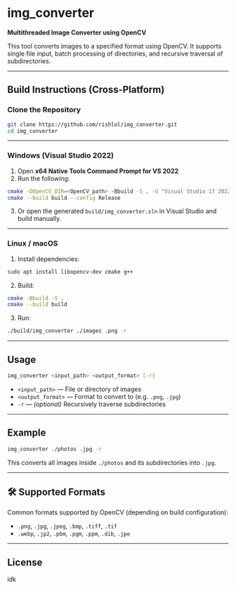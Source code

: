 # img_converter

**Multithreaded Image Converter using OpenCV**

This tool converts images to a specified format using OpenCV. It supports single file input, batch processing of directories, and recursive traversal of subdirectories.

---

## Build Instructions (Cross-Platform)

### Clone the Repository

```bash
git clone https://github.com/rishlol/img_converter.git
cd img_converter
```

---

### Windows (Visual Studio 2022)

1. Open **x64 Native Tools Command Prompt for VS 2022**  
2. Run the following:

```bash
cmake -DOpenCV_DIR=<OpenCV_path> -Bbuild -S . -G "Visual Studio 17 2022"
cmake --build build --config Release
```

3. Or open the generated `build/img_converter.sln` in Visual Studio and build manually.

---

### Linux / macOS

1. Install dependencies:

```bash
sudo apt install libopencv-dev cmake g++
```

2. Build:

```bash
cmake -Bbuild -S .
cmake --build build
```

3. Run:

```bash
./build/img_converter ./images .png -r
```

---

## Usage

```bash
img_converter <input_path> <output_format> [-r]
```

- `<input_path>` — File or directory of images  
- `<output_format>` — Format to convert to (e.g. `.png`, `.jpg`)  
- `-r` — *(optional)* Recursively traverse subdirectories

---

## Example

```bash
img_converter ./photos .jpg -r
```

This converts all images inside `./photos` and its subdirectories into `.jpg`.

---

## 🛠 Supported Formats

Common formats supported by OpenCV (depending on build configuration):

- `.png`, `.jpg`, `.jpeg`, `.bmp`, `.tiff`, `.tif`  
- `.webp`, `.jp2`, `.pbm`, `.pgm`, `.ppm`, `.dib`, `.jpe`

---

## License

idk
